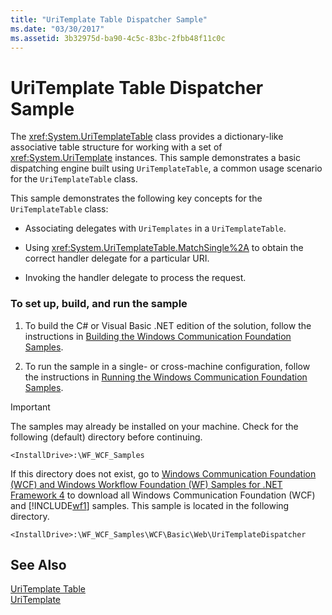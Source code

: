 ```yaml
---
title: "UriTemplate Table Dispatcher Sample"
ms.date: "03/30/2017"
ms.assetid: 3b32975d-ba90-4c5c-83bc-2fbb48f11c0c
---
```

# UriTemplate Table Dispatcher Sample
The <xref:System.UriTemplateTable> class provides a dictionary-like associative table structure for working with a set of <xref:System.UriTemplate> instances. This sample demonstrates a basic dispatching engine built using `UriTemplateTable`, a common usage scenario for the `UriTemplateTable` class.  
  
 This sample demonstrates the following key concepts for the `UriTemplateTable` class:  
  
-   Associating delegates with `UriTemplates` in a `UriTemplateTable`.  
  
-   Using <xref:System.UriTemplateTable.MatchSingle%2A> to obtain the correct handler delegate for a particular URI.  
  
-   Invoking the handler delegate to process the request.  
  
### To set up, build, and run the sample  
  
1.  To build the C# or Visual Basic .NET edition of the solution, follow the instructions in [Building the Windows Communication Foundation Samples](../../../../docs/framework/wcf/samples/building-the-samples.md).  
  
2.  To run the sample in a single- or cross-machine configuration, follow the instructions in [Running the Windows Communication Foundation Samples](../../../../docs/framework/wcf/samples/running-the-samples.md).  
  
> [!IMPORTANT]
>  The samples may already be installed on your machine. Check for the following (default) directory before continuing.  
>   
>  `<InstallDrive>:\WF_WCF_Samples`  
>   
>  If this directory does not exist, go to [Windows Communication Foundation (WCF) and Windows Workflow Foundation (WF) Samples for .NET Framework 4](http://go.microsoft.com/fwlink/?LinkId=150780) to download all Windows Communication Foundation (WCF) and [!INCLUDE[wf1](../../../../includes/wf1-md.md)] samples. This sample is located in the following directory.  
>   
>  `<InstallDrive>:\WF_WCF_Samples\WCF\Basic\Web\UriTemplateDispatcher`  
  
## See Also  
 [UriTemplate Table](../../../../docs/framework/wcf/samples/uritemplate-table-sample.md)  
 [UriTemplate](../../../../docs/framework/wcf/samples/uritemplate-sample.md)
